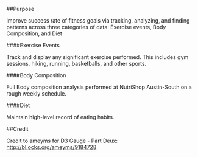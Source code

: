 ##Purpose

Improve success rate of fitness goals via tracking, analyzing, and finding patterns across three categories of data: Exercise events, Body Composition, and Diet

####Exercise Events

Track and display any significant exercise performed. This includes gym sessions, hiking, running, basketballs, and other sports.

####Body Composition

Full Body composition analysis performed at NutriShop Austin-South on a rough weekly schedule.

####Diet

Maintain high-level record of eating habits.

##Credit

Credit to ameyms for D3 Gauge - Part Deux: http://bl.ocks.org/ameyms/9184728